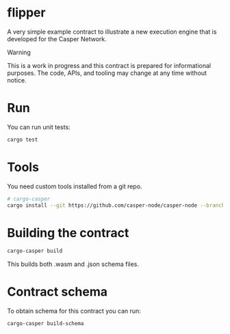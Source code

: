 # flipper

A very simple example contract to illustrate a new execution engine that is developed for the Casper Network.

> [!WARNING]
> This is a work in progress and this contract is prepared for informational purposes. The code, APIs, and tooling may change at any time without notice.

# Run

You can run unit tests:

```sh
cargo test
```

# Tools

You need custom tools installed from a git repo.

```sh
# cargo-casper
cargo install --git https://github.com/casper-node/casper-node --branch dev cargo-casper
```

# Building the contract

```sh
cargo-casper build
```

This builds both .wasm and .json schema files.

# Contract schema

To obtain schema for this contract you can run:

```
cargo-casper build-schema
```

